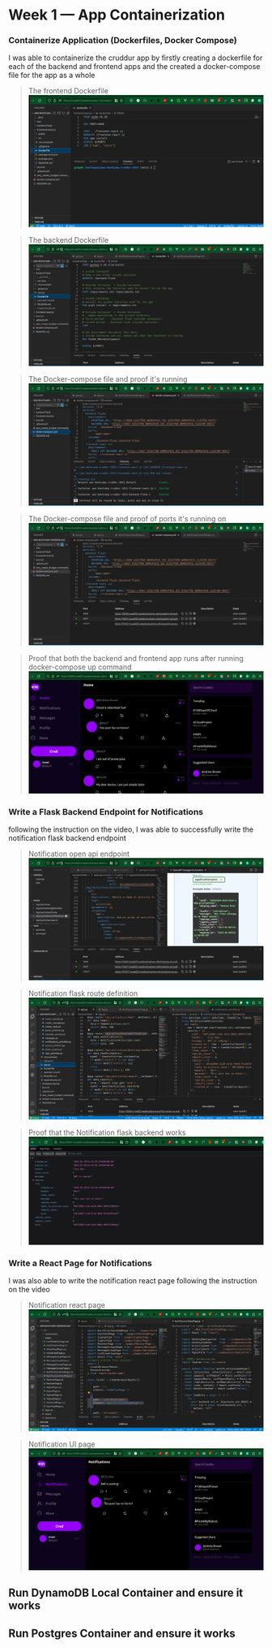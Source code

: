 # Week 1 — App Containerization

### Containerize Application (Dockerfiles, Docker Compose)

I was able to containerize the cruddur app by firstly creating a dockerfile for each of the backend and frontend apps and the created a docker-compose file for the app as a whole

> The frontend Dockerfile
![The frontend Dockerfile](assets/week-1/frontendApp-Dockerfile-wk1.png)

> The backend Dockerfile
![The backend Dockerfile](assets/week-1/backendApp-Dockerfile-wk1.png)

> The Docker-compose file and proof it's running
![The Docker-compose file and proof it's running](assets/week-1/docker-compose-runnung-wk1.png)

> The Docker-compose file and proof of ports it's running on
![The Docker-compose file and proof of ports it's running on](assets/week-1/docker-compose-runnung-ports-wk1.png)

> Proof that both the backend and frontend app runs after running docker-compose up command
![Proof that both the backend and frontend app runs after running docker-compose up command](assets/week-1/App-runs-wk1.png)


### Write a Flask Backend Endpoint for Notifications
following the instruction on the video, I was able to successfully write the notification flask backend endpoint

> Notification open api endpoint
![Notification open api endpoint](assets/week-1/notification-endpoint-wk1.png)

> Notification flask route definition
![Notification flask route definition](assets/week-1/notification_route_and_activities-wk1.png)

> Proof that the Notification flask backend works
![Proof that the Notification flask backend works](assets/week-1/testing-notification-wk1.png)

### Write a React Page for Notifications 	
I was also able to write the notification react page following the instruction on the video

> Notification react page
![Notification react page](assets/week-1/notification_react_codes-wk1.png)

> Notification UI page
![Notification UI page](assets/week-1/notification_ui_page-wk1.png)

## Run DynamoDB Local Container and ensure it works

## Run Postgres Container and ensure it works
